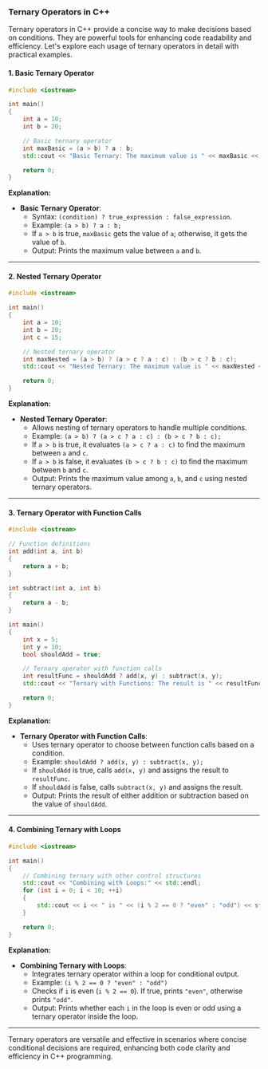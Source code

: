 ### Ternary Operators in C++

Ternary operators in C++ provide a concise way to make decisions based on conditions. They are powerful tools for enhancing code readability and efficiency. Let's explore each usage of ternary operators in detail with practical examples.

#### 1. Basic Ternary Operator

```cpp
#include <iostream>

int main()
{
    int a = 10;
    int b = 20;

    // Basic ternary operator
    int maxBasic = (a > b) ? a : b;
    std::cout << "Basic Ternary: The maximum value is " << maxBasic << std::endl;

    return 0;
}
```

**Explanation:**

- **Basic Ternary Operator**:
  - Syntax: `(condition) ? true_expression : false_expression`.
  - Example: `(a > b) ? a : b;`
  - If `a > b` is true, `maxBasic` gets the value of `a`; otherwise, it gets the value of `b`.
  - Output: Prints the maximum value between `a` and `b`.

---

#### 2. Nested Ternary Operator

```cpp
#include <iostream>

int main()
{
    int a = 10;
    int b = 20;
    int c = 15;

    // Nested ternary operator
    int maxNested = (a > b) ? (a > c ? a : c) : (b > c ? b : c);
    std::cout << "Nested Ternary: The maximum value is " << maxNested << std::endl;

    return 0;
}
```

**Explanation:**

- **Nested Ternary Operator**:
  - Allows nesting of ternary operators to handle multiple conditions.
  - Example: `(a > b) ? (a > c ? a : c) : (b > c ? b : c);`
  - If `a > b` is true, it evaluates `(a > c ? a : c)` to find the maximum between `a` and `c`.
  - If `a > b` is false, it evaluates `(b > c ? b : c)` to find the maximum between `b` and `c`.
  - Output: Prints the maximum value among `a`, `b`, and `c` using nested ternary operators.

---

#### 3. Ternary Operator with Function Calls

```cpp
#include <iostream>

// Function definitions
int add(int a, int b)
{
    return a + b;
}

int subtract(int a, int b)
{
    return a - b;
}

int main()
{
    int x = 5;
    int y = 10;
    bool shouldAdd = true;

    // Ternary operator with function calls
    int resultFunc = shouldAdd ? add(x, y) : subtract(x, y);
    std::cout << "Ternary with Functions: The result is " << resultFunc << std::endl;

    return 0;
}
```

**Explanation:**

- **Ternary Operator with Function Calls**:
  - Uses ternary operator to choose between function calls based on a condition.
  - Example: `shouldAdd ? add(x, y) : subtract(x, y);`
  - If `shouldAdd` is true, calls `add(x, y)` and assigns the result to `resultFunc`.
  - If `shouldAdd` is false, calls `subtract(x, y)` and assigns the result.
  - Output: Prints the result of either addition or subtraction based on the value of `shouldAdd`.

---

#### 4. Combining Ternary with Loops

```cpp
#include <iostream>

int main()
{
    // Combining ternary with other control structures
    std::cout << "Combining with Loops:" << std::endl;
    for (int i = 0; i < 10; ++i)
    {
        std::cout << i << " is " << (i % 2 == 0 ? "even" : "odd") << std::endl;
    }

    return 0;
}
```

**Explanation:**

- **Combining Ternary with Loops**:
  - Integrates ternary operator within a loop for conditional output.
  - Example: `(i % 2 == 0 ? "even" : "odd")`
  - Checks if `i` is even (`i % 2 == 0`). If true, prints `"even"`, otherwise prints `"odd"`.
  - Output: Prints whether each `i` in the loop is even or odd using a ternary operator inside the loop.

---

Ternary operators are versatile and effective in scenarios where concise conditional decisions are required, enhancing both code clarity and efficiency in C++ programming.
